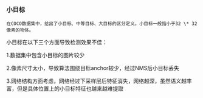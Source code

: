 ### 小目标

```
在COCO数据集中，给出了小目标、中等目标、大目标的区分定义。小目标一般指小于32 \* 32像素的物体。
```

小目标在以下三个方面导致检测效果不佳：

1.数据集中包含小目标的图片较少

2.像素尺寸太小，导致算法围绕目标anchor较少，经过NMS后小目标丢失

3.网络结构方面考虑，网络经过下采样层后特征消失，网络越深，虽然语义越丰富，但是具体位置上的小目标特征也越来越难提取



